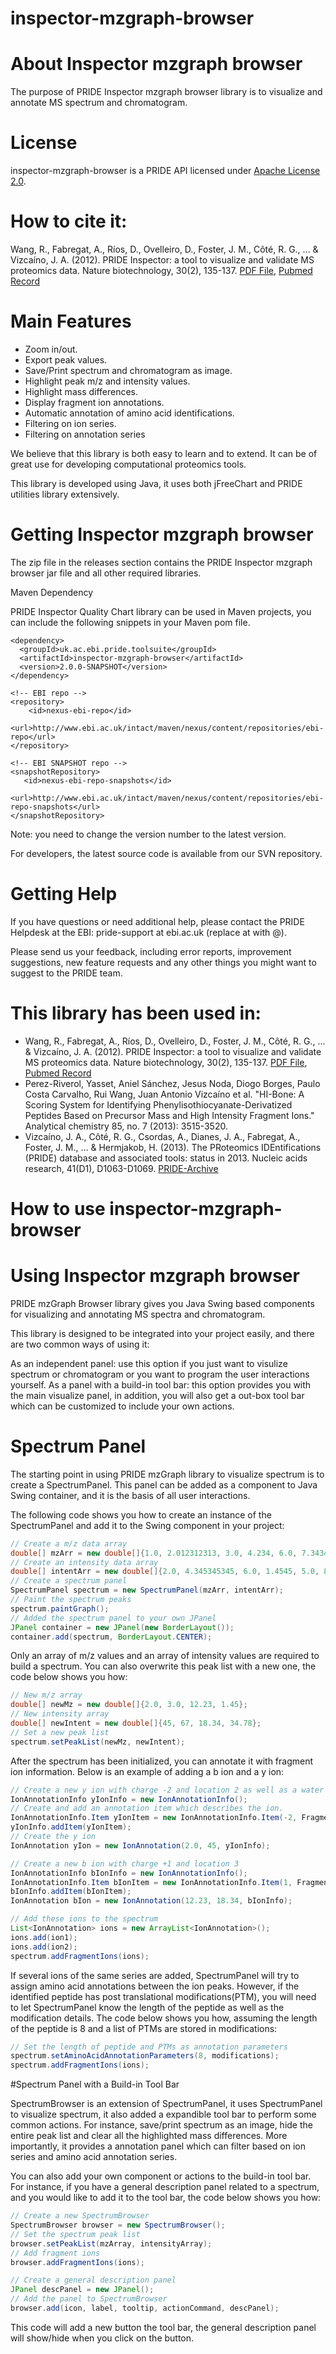 inspector-mzgraph-browser
===============

# About Inspector mzgraph browser

The purpose of PRIDE Inspector mzgraph browser library is to visualize and annotate MS spectrum and chromatogram.

# License

inspector-mzgraph-browser is a PRIDE API licensed under [Apache License 2.0](http://www.apache.org/licenses/LICENSE-2.0.txt).

# How to cite it:

Wang, R., Fabregat, A., Ríos, D., Ovelleiro, D., Foster, J. M., Côté, R. G., ... & Vizcaíno, J. A. (2012). PRIDE Inspector: a tool to visualize and validate MS proteomics data. Nature biotechnology, 30(2), 135-137. [PDF File](http://www.nature.com/nbt/journal/v30/n2/pdf/nbt.2112.pdf), [Pubmed Record](http://www.ncbi.nlm.nih.gov/pubmed/22318026)

# Main Features

* Zoom in/out.
* Export peak values.
* Save/Print spectrum and chromatogram as image.
* Highlight peak m/z and intensity values.
* Highlight mass differences.
* Display fragment ion annotations.
* Automatic annotation of amino acid identifications.
* Filtering on ion series.
* Filtering on annotation series

We believe that this library is both easy to learn and to extend. It can be of great use for developing computational proteomics tools.

This library is developed using Java, it uses both jFreeChart and PRIDE utilities library extensively.

# Getting Inspector mzgraph browser

The zip file in the releases section contains the PRIDE Inspector mzgraph browser jar file and all other required libraries.

Maven Dependency

PRIDE Inspector Quality Chart library can be used in Maven projects, you can include the following snippets in your Maven pom file.
 
 ```maven
 <dependency>
   <groupId>uk.ac.ebi.pride.toolsuite</groupId>
   <artifactId>inspector-mzgraph-browser</artifactId>
   <version>2.0.0-SNAPSHOT</version>
 </dependency> 
 ```
 ```maven
 <!-- EBI repo -->
 <repository>
     <id>nexus-ebi-repo</id>
     <url>http://www.ebi.ac.uk/intact/maven/nexus/content/repositories/ebi-repo</url>
 </repository>
 
 <!-- EBI SNAPSHOT repo -->
 <snapshotRepository>
    <id>nexus-ebi-repo-snapshots</id>
    <url>http://www.ebi.ac.uk/intact/maven/nexus/content/repositories/ebi-repo-snapshots</url>
 </snapshotRepository>
```
Note: you need to change the version number to the latest version.

For developers, the latest source code is available from our SVN repository.

# Getting Help

If you have questions or need additional help, please contact the PRIDE Helpdesk at the EBI: pride-support at ebi.ac.uk (replace at with @).

Please send us your feedback, including error reports, improvement suggestions, new feature requests and any other things you might want to suggest to the PRIDE team.

# This library has been used in:

* Wang, R., Fabregat, A., Ríos, D., Ovelleiro, D., Foster, J. M., Côté, R. G., ... & Vizcaíno, J. A. (2012). PRIDE Inspector: a tool to visualize and validate MS proteomics data. Nature biotechnology, 30(2), 135-137. [PDF File](http://www.nature.com/nbt/journal/v30/n2/pdf/nbt.2112.pdf), [Pubmed Record](http://www.ncbi.nlm.nih.gov/pubmed/22318026)
* Perez-Riverol, Yasset, Aniel Sánchez, Jesus Noda, Diogo Borges, Paulo Costa Carvalho, Rui Wang, Juan Antonio Vizcaíno et al. "HI-Bone: A Scoring System for Identifying Phenylisothiocyanate-Derivatized Peptides Based on Precursor Mass and High Intensity Fragment Ions." Analytical chemistry 85, no. 7 (2013): 3515-3520.
* Vizcaíno, J. A., Côté, R. G., Csordas, A., Dianes, J. A., Fabregat, A., Foster, J. M., ... & Hermjakob, H. (2013). The PRoteomics IDEntifications (PRIDE) database and associated tools: status in 2013. Nucleic acids research, 41(D1), D1063-D1069. [PRIDE-Archive](http://www.ebi.ac.uk/pride/archive/)

How to use inspector-mzgraph-browser
===============

# Using Inspector mzgraph browser 

PRIDE mzGraph Browser library gives you Java Swing based components for visualizing and annotating MS spectra and chromatogram.

This library is designed to be integrated into your project easily, and there are two common ways of using it:

As an independent panel: use this option if you just want to visulize spectrum or chromatogram or you want to program the user interactions yourself.
As a panel with a build-in tool bar: this option provides you with the main visualize panel, in addition, you will also get a out-box tool bar which can be customized to include your own actions.

# Spectrum Panel

The starting point in using PRIDE mzGraph library to visualize spectrum is to create a SpectrumPanel. This panel can be added as a component to Java Swing container, and it is the basis of all user interactions.

The following code shows you how to create an instance of the SpectrumPanel and add it to the Swing component in your project:

```java
// Create a m/z data array
double[] mzArr = new double[]{1.0, 2.012312313, 3.0, 4.234, 6.0, 7.34342};
// Create an intensity data array
double[] intentArr = new double[]{2.0, 4.345345345, 6.0, 1.4545, 5.0, 8.23423};
// Create a spectrum panel
SpectrumPanel spectrum = new SpectrumPanel(mzArr, intentArr);
// Paint the spectrum peaks
spectrum.paintGraph();
// Added the spectrum panel to your own JPanel
JPanel container = new JPanel(new BorderLayout());
container.add(spectrum, BorderLayout.CENTER);
```

Only an array of m/z values and an array of intensity values are required to build a spectrum. You can also overwrite this peak list with a new one, the code below shows you how:

```java
// New m/z array
double[] newMz = new double[]{2.0, 3.0, 12.23, 1.45};
// New intensity array
double[] newIntent = new double[]{45, 67, 18.34, 34.78};
// Set a new peak list
spectrum.setPeakList(newMz, newIntent);
```

After the spectrum has been initialized, you can annotate it with fragment ion information. Below is an example of adding a b ion and a y ion:

```java
// Create a new y ion with charge -2 and location 2 as well as a water loss
IonAnnotationInfo yIonInfo = new IonAnnotationInfo();
// Create and add an annotation item which describes the ion.
IonAnnotationInfo.Item yIonItem = new IonAnnotationInfo.Item(-2, FragmentIonType.Y_ION, 2, NeutralLoss.WATER_LOSS);
yIonInfo.addItem(yIonItem);
// Create the y ion
IonAnnotation yIon = new IonAnnotation(2.0, 45, yIonInfo);

// Create a new b ion with charge +1 and location 3
IonAnnotationInfo bIonInfo = new IonAnnotationInfo();
IonAnnotationInfo.Item bIonItem = new IonAnnotationInfo.Item(1, FragmentIonType.B_ION, 3, null);
bIonInfo.addItem(bIonItem);
IonAnnotation bIon = new IonAnnotation(12.23, 18.34, bIonInfo);

// Add these ions to the spectrum
List<IonAnnotation> ions = new ArrayList<IonAnnotation>();
ions.add(ion1);
ions.add(ion2);
spectrum.addFragmentIons(ions);
```

If several ions of the same series are added, SpectrumPanel will try to assign amino acid annotations between the ion peaks. However, if the identified peptide has post translational modifications(PTM), you will need to let SpectrumPanel know the length of the peptide as well as the modification details. The code below shows you how, assuming the length of the peptide is 8 and a list of PTMs are stored in modifications:

```java
// Set the length of peptide and PTMs as annotation parameters
spectrum.setAminoAcidAnnotationParameters(8, modifications);
spectrum.addFragmentIons(ions);
```

#Spectrum Panel with a Build-in Tool Bar

SpectrumBrowser is an extension of SpectrumPanel, it uses SpectrumPanel to visualize spectrum, it also added a expandible tool bar to perform some common actions. For instance, save/print spectrum as an image, hide the entire peak list and clear all the highlighted mass differences. More importantly, it provides a annotation panel which can filter based on ion series and amino acid annotation series.

You can also add your own component or actions to the build-in tool bar. For instance, if you have a general description panel related to a spectrum, and you would like to add it to the tool bar, the code below shows you how:

```java
// Create a new SpectrumBrowser
SpectrumBrowser browser = new SpectrumBrowser();
// Set the spectrum peak list
browser.setPeakList(mzArray, intensityArray);
// Add fragment ions
browser.addFragmentIons(ions);

// Create a general description panel
JPanel descPanel = new JPanel();
// Add the panel to SpectrumBrowser
browser.add(icon, label, tooltip, actionCommand, descPanel);
```
This code will add a new button the tool bar, the general description panel will show/hide when you click on the button.